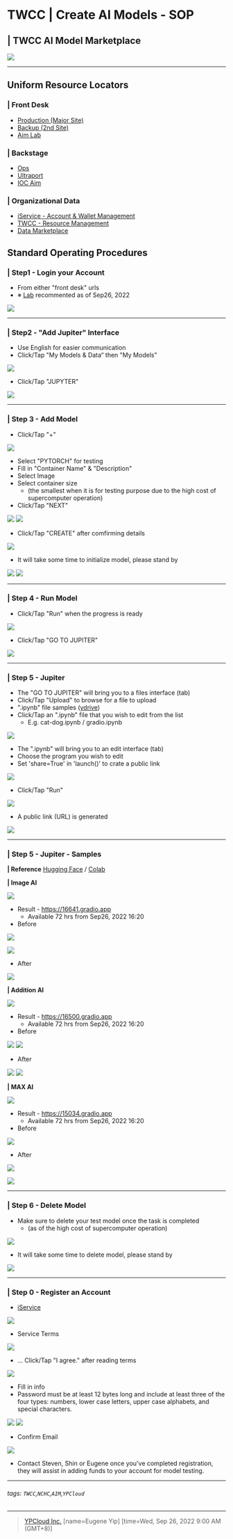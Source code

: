 # **TWCC** | Create AI Models - SOP
## **| TWCC AI Model Marketplace**

![](https://i.imgur.com/99b5rgK.png)

---

## Uniform Resource Locators
### | Front Desk
- [Production (Major Site)](https://ai-market.nchc.org.tw/)
- [Backup (2nd Site)](https://aim.nchc.org.tw/)
- [Aim Lab](https://aimlab.nchc.org.tw/)
### | Backstage
- [Ops](https://aimops.nchc.org.tw/)
- [Ultraport](https://aimops.nchc.org.tw/ultraport/)
- [IOC Aim](https://iocaim.ypcloud.com)
### | Organizational Data
- [iService - Account & Wallet Management](https://iservice.nchc.org.tw/)
- [TWCC - Resource Management](https://www.twcc.ai/)
- [Data Marketplace](https://scidm.nchc.org.tw/)

## Standard Operating Procedures

### | Step1 - Login your Account
- From either "front desk" urls 
- ※ [Lab](https://aimlab.nchc.org.tw/) recommented as of Sep26, 2022

![](https://i.imgur.com/gP2dhc4.jpg)


---
### | Step2 - "Add Jupiter" Interface
- Use English for easier communication
- Click/Tap "My Models & Data“ then "My Models"

![](https://i.imgur.com/rxCZTDL.png)

- Click/Tap "JUPYTER"

![](https://i.imgur.com/hw5yToP.png)

---
### | Step 3 - Add Model
- Click/Tap "+"

![](https://i.imgur.com/afGWrRJ.png)

- Select "PYTORCH" for testing
- Fill in "Container Name" & "Description"
- Select Image
- Select container size 
  - (the smallest when it is for testing purpose due to the high cost of supercomputer operation)
- Click/Tap "NEXT"

![](https://i.imgur.com/guCmb3e.png)
![](https://i.imgur.com/btLy4dk.png)

- Click/Tap "CREATE" after comfirming details

![](https://i.imgur.com/oBOQY1J.png)

- It will take some time to initialize model, please stand by

![](https://i.imgur.com/uLghn5N.png)
![](https://i.imgur.com/tzQBK5v.png)

---
### | Step 4 - Run Model
- Click/Tap "Run" when the progress is ready

![](https://i.imgur.com/oRPNAMG.png)

- Click/Tap "GO TO JUPITER"

![](https://i.imgur.com/YbWqTpd.png)


---
### | Step 5 - Jupiter
- The "GO TO JUPITER" will bring you to a files interface (tab)
- Click/Tap "Upload" to browse for a file to upload
- ".ipynb" file samples ([ydrive](https://drive.google.com/drive/folders/1KL595j6J_iyt7mIvMhpKM7HqutRXjqwA?usp=sharing))
- Click/Tap an ".ipynb" file that you wish to edit from the list
  - E.g. cat-dog.ipynb / gradio.ipynb

![](https://i.imgur.com/Jga4o9b.png)

- The ".ipynb" will bring you to an edit interface (tab)
- Choose the program you wish to edit
- Set 'share=True' in 'launch()' to crate a public link

![](https://i.imgur.com/qV8dDrD.png)

- Click/Tap "Run" 

![](https://i.imgur.com/37xsJzV.png)

- A public link (URL) is generated

![](https://i.imgur.com/Z2aErG4.jpg)

---
### | Step 5 - Jupiter - Samples

**| Reference**
[Hugging Face](https://huggingface.co/spaces/rkoushikroy2/portrait_photo_generator/blob/main/gradio.ipynb) / [Colab](https://colab.research.google.com/)

**| Image AI**

![](https://i.imgur.com/j2HzAwM.jpg)

- Result - https://16641.gradio.app
  - Available 72 hrs from Sep26, 2022 16:20
- Before

![](https://i.imgur.com/M3S6H3D.jpg)

![](https://i.imgur.com/Ad6fGSb.jpg)

- After

![](https://i.imgur.com/Bcvo3v2.jpg)

**| Addition AI**

![](https://i.imgur.com/BnMiwk2.jpg)

- Result - https://16500.gradio.app
  - Available 72 hrs from Sep26, 2022 16:20
- Before 

![](https://i.imgur.com/dW3XqLd.jpg)
![](https://i.imgur.com/lyeyAP1.jpg)

- After

![](https://i.imgur.com/5j62iCu.jpg)
![](https://i.imgur.com/Jvxue7q.jpg)


**| MAX AI**

![](https://i.imgur.com/S4b3qyw.jpg)

- Result - https://15034.gradio.app
  - Available 72 hrs from Sep26, 2022 16:20
- Before

![](https://i.imgur.com/tndySui.jpg)

- After

![](https://i.imgur.com/vOMV1D1.jpg)

![](https://i.imgur.com/W0lroPr.jpg)

---
### | Step 6 - Delete Model
- Make sure to delete your test model once the task is completed
   - (as of the high cost of supercomputer operation)

![](https://i.imgur.com/Zf079Bg.png)

- It will take some time to delete model, please stand by

![](https://i.imgur.com/rbBDMkL.png)

---
### | Step 0 - Register an Account
- [iService](https://iservice.nchc.org.tw/)

![](https://i.imgur.com/ACgzUUD.png)

- Service Terms

![](https://i.imgur.com/xSGEtzy.png)

- ... Click/Tap "I agree." after reading terms

![](https://i.imgur.com/H80tCuU.png)

- Fill in info
- Password must be at least 12 bytes long and include at least three of the four types: numbers, lower case letters, upper case alphabets, and special characters.

![](https://i.imgur.com/NOoPksE.png)
![](https://i.imgur.com/dE9Jiep.png)

- Confirm Email

![](https://i.imgur.com/W9R0Ue6.png)

- Contact Steven, Shin or Eugene once you've completed registration, they will assist in adding funds to your account for model testing.

---
###### tags: `TWCC`,`NCHC`,`AIM`,`YPCloud` 
---
> [YPCloud Inc.](https://www.ypcloud.com)
> [name=Eugene Yip]
> [time=Wed, Sep 26, 2022 9:00 AM (GMT+8)]
